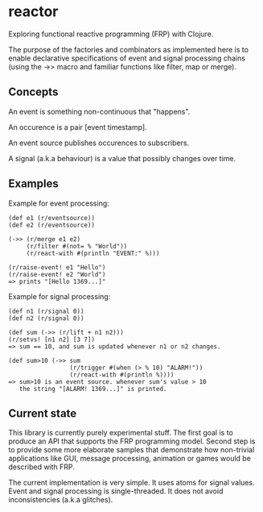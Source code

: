 reactor
=======

Exploring functional reactive programming (FRP) with Clojure.

The purpose of the factories and combinators as implemented here 
is to enable declarative specifications of event and signal
processing chains (using the ->> macro and familiar functions
like filter, map or merge).


Concepts
--------

An event is something non-continuous that "happens".

An occurence is a pair [event timestamp].

An event source publishes occurences to subscribers. 

A signal (a.k.a behaviour) is a value that possibly changes over time.


Examples
--------

Example for event processing:

    (def e1 (r/eventsource))
    (def e2 (r/eventsource))
    
    (->> (r/merge e1 e2)
         (r/filter #(not= % "World"))
         (r/react-with #(println "EVENT:" %)))
    
    (r/raise-event! e1 "Hello")
    (r/raise-event! e2 "World")
    => prints "[Hello 1369...]"

Example for signal processing:

    (def n1 (r/signal 0))
    (def n2 (r/signal 0))
    
    (def sum (->> (r/lift + n1 n2)))
    (r/setvs! [n1 n2] [3 7])
    => sum == 10, and sum is updated whenever n1 or n2 changes.
    
    (def sum>10 (->> sum
                     (r/trigger #(when (> % 10) "ALARM!"))
                     (r/react-with #(println %))))
    => sum>10 is an event source. whenever sum's value > 10
       the string "[ALARM! 1369...]" is printed.


Current state
-------------
This library is currently purely experimental stuff.
The first goal is to produce an API that supports the FRP programming model.
Second step is to provide some more elaborate samples that demonstrate how non-trivial
applications like GUI, message processing, animation or games would be described with FRP.

The current implementation is very simple.
It uses atoms for signal values.
Event and signal processing is single-threaded.
It does not avoid inconsistencies (a.k.a glitches).



